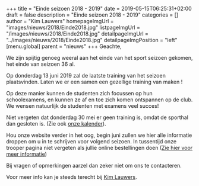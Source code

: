 +++
title = "Einde seizoen 2018 - 2019"
date = 2019-05-15T06:25:31+02:00
draft = false
description = "Einde seizoen 2018 - 2019"
categories = []
author = "Kim Lauwers"
homepageImgUrl = "images/nieuws/2018/Einde2018.jpg"
listpageImgUrl = "/images/nieuws/2018/Einde2018.jpg"
detailpageImgUrl = "../images/nieuws/2018/Einde2018.jpg"
detailpageImgPosition = "left"
[menu.global]
    parent = "nieuws"
+++
Geachte,


We zijn spijtig genoeg weeral aan het einde van het sport seizoen gekomen, 
het einde van seizoen 36 al.


Op donderdag 13 juni 2019 zal de laatste training van het seizoen plaatsvinden.
Laten we er een samen een gezellige training van maken !

Op deze manier kunnen de studenten zich focussen op hun schoolexamens, en kunnen ze af en toe zich komen ontspannen op de club.
We wensen natuurlijk de studenten met examens veel succes!

Niet vergeten dat donderdag 30 mei er geen training is, omdat de sporthal dan gesloten is. (Zie ook [onze kalender](https://www.invictokeerbergen.be/kalender/)).

Hou onze website verder in het oog, begin juni zullen we hier alle informatie droppen om u in te schrijven voor volgend seizoen.
In tussentijd onze trooper pagina niet vergeten als jullie online bestellingen doen ([Zie hier voor meer informatie](https://www.invictokeerbergen.be/nieuws/2019/04/07/trooper/))

Bij vragen of opmerkingen aarzel dan zeker niet om ons te contacteren.

Voor meer info kan je steeds terecht bij [Kim Lauwers](https://www.invictokeerbergen.be/trainers/#Kim_Lauwers).